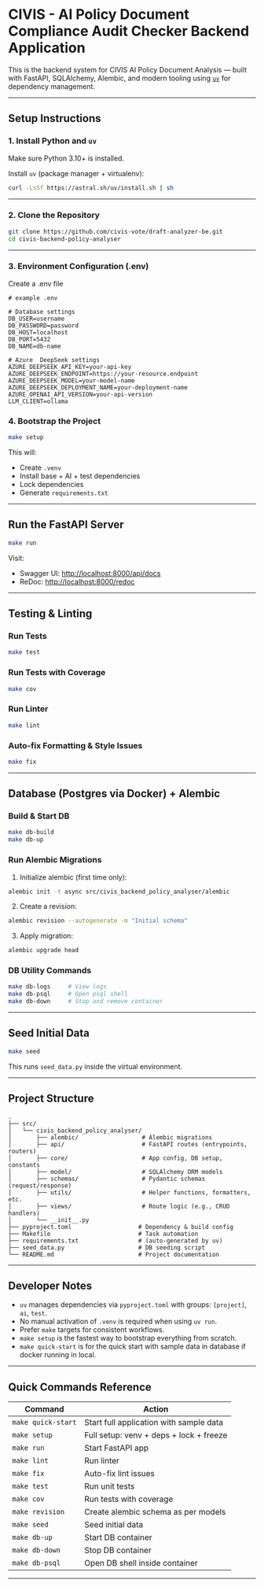 # CIVIS - AI Policy Document Compliance Audit Checker Backend Application

This is the backend system for CIVIS AI Policy Document Analysis — built with FastAPI, SQLAlchemy, Alembic, and modern tooling using [`uv`](https://github.com/astral-sh/uv) for dependency management.

---

## Setup Instructions

### 1. Install Python and `uv`

Make sure Python 3.10+ is installed.

Install `uv` (package manager + virtualenv):

```bash
curl -LsSf https://astral.sh/uv/install.sh | sh
```

---

### 2. Clone the Repository

```bash
git clone https://github.com/civis-vote/draft-analyzer-be.git
cd civis-backend-policy-analyser
```

---

### 3. Environment Configuration (.env)

Create a .env file

```
# example .env 

# Database settings
DB_USER=username
DB_PASSWORD=password
DB_HOST=localhost
DB_PORT=5432
DB_NAME=db-name

# Azure  DeepSeek settings 
AZURE_DEEPSEEK_API_KEY=your-api-key
AZURE_DEEPSEEK_ENDPOINT=https://your-resource.endpoint
AZURE_DEEPSEEK_MODEL=your-model-name
AZURE_DEEPSEEK_DEPLOYMENT_NAME=your-deployment-name
AZURE_OPENAI_API_VERSION=your-api-version
LLM_CLIENT=ollama

```
### 4. Bootstrap the Project

```bash
make setup
```

This will:
- Create `.venv`
- Install base + AI + test dependencies
- Lock dependencies
- Generate `requirements.txt`

---

## Run the FastAPI Server

```bash
make run
```

Visit:

- Swagger UI: [http://localhost:8000/api/docs](http://localhost:8000/api/docs)
- ReDoc: [http://localhost:8000/redoc](http://localhost:8000/redoc)

---

## Testing & Linting

### Run Tests

```bash
make test
```

### Run Tests with Coverage

```bash
make cov
```

### Run Linter

```bash
make lint
```

### Auto-fix Formatting & Style Issues

```bash
make fix
```

---

## Database (Postgres via Docker) + Alembic

### Build & Start DB

```bash
make db-build
make db-up
```

### Run Alembic Migrations

1. Initialize alembic (first time only):

```bash
alembic init -t async src/civis_backend_policy_analyser/alembic
```

2. Create a revision:

```bash
alembic revision --autogenerate -m "Initial schema"
```

3. Apply migration:

```bash
alembic upgrade head
```

### DB Utility Commands

```bash
make db-logs     # View logs
make db-psql     # Open psql shell
make db-down     # Stop and remove container
```

---

## Seed Initial Data

```bash
make seed
```

This runs `seed_data.py` inside the virtual environment.

---

## Project Structure

```
.
├── src/
│   └── civis_backend_policy_analyser/
│       ├── alembic/                  # Alembic migrations
│       ├── api/                      # FastAPI routes (entrypoints, routers)
│       ├── core/                     # App config, DB setup, constants
│       ├── model/                    # SQLAlchemy ORM models
│       ├── schemas/                  # Pydantic schemas (request/response)
│       ├── utils/                    # Helper functions, formatters, etc.
│       ├── views/                    # Route logic (e.g., CRUD handlers)
│       └── __init__.py
├── pyproject.toml                   # Dependency & build config
├── Makefile                         # Task automation
├── requirements.txt                 # (auto-generated by uv)
├── seed_data.py                     # DB seeding script
└── README.md                        # Project documentation

```

---

## Developer Notes

- `uv` manages dependencies via `pyproject.toml` with groups: `[project]`, `ai`, `test`.
- No manual activation of `.venv` is required when using `uv run`.
- Prefer `make` targets for consistent workflows.
- `make setup` is the fastest way to bootstrap everything from scratch.
- `make quick-start` is for the quick start with sample data in database if docker running in local.

---

## Quick Commands Reference

| Command           | Action                                 |
|------------------------|-----------------------------------------|
| `make quick-start`     | Start full application with sample data |
| `make setup`           | Full setup: venv + deps + lock + freeze |
| `make run`             | Start FastAPI app                       |
| `make lint`            | Run linter                              |
| `make fix`             | Auto-fix lint issues                    |
| `make test`            | Run unit tests                          |
| `make cov`             | Run tests with coverage                 |
| `make revision`        | Create alembic schema as per models     |
| `make seed`            | Seed initial data                       |
| `make db-up`           | Start DB container                      |
| `make db-down`         | Stop DB container                       |
| `make db-psql`         | Open DB shell inside container          |

---

